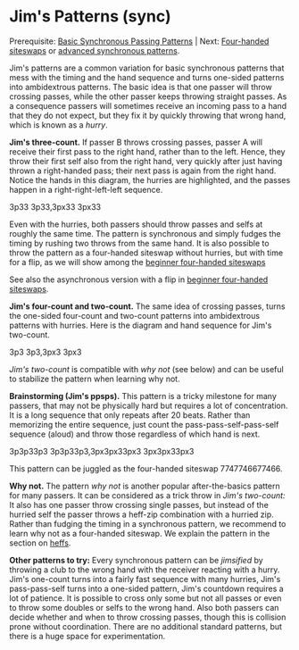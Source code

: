 # Jim's Patterns (sync)

Prerequisite: [Basic Synchronous Passing Patterns]() | Next: [Four-handed siteswaps]() or [advanced synchronous patterns]().

Jim's patterns are a common variation for basic synchronous patterns that mess with the timing and the hand sequence and turns one-sided patterns into ambidextrous patterns. The basic idea is that one passer will throw crossing passes, while the other passer keeps throwing straight passes. As a consequence passers will sometimes receive an incoming pass to a hand that they do not expect, but they fix it by quickly throwing that wrong hand, which is known as a *hurry*.

**Jim's three-count.** If passer B throws crossing passes, passer A will receive their first pass to the right hand, rather than to the left. Hence, they throw their first self also from the right hand, very quickly after just having thrown a right-handed pass; their next pass is again from the right hand. Notice the hands in this diagram, the hurries are highlighted, and the passes happen in a right-right-left-left sequence. 

<sync  style='{"emphasizeThrows": [2,9,14,21]}'>3p33 3p33,3px33 3px33</sync>


<!-- 
TODO: visualization focused on highlighting some throws and having irregular L-R hand sequences.

p**s**spssp**s**spss
pxsspx**s**spxsspx**s**s -->

Even with the hurries, both passers should throw passes and selfs at roughly the same time. The pattern is synchronous and simply fudges the timing by rushing two throws from the same hand. It is also possible to throw the pattern as a four-handed siteswap without hurries, but with time for a flip, as we will show among the [beginner four-handed siteswaps]()

<crossreference>See also the asynchronous version with a flip in [beginner four-handed siteswaps]().</crossreference>


**Jim's four-count and two-count.** The same idea of crossing passes, turns the one-sided four-count and two-count patterns into ambidextrous patterns with hurries. Here is the diagram and hand sequence for Jim's two-count.

<sync  style='{"emphasizeThrows": [2,7,10,15]}'>3p3 3p3,3px3 3px3</sync>

<!-- 
p**s**psp**s**ps
pxspx**s**pxspx**s** -->

<crossreference>*Jim's two-count* is compatible with *why not* (see below) and can be useful to stabilize the pattern when learning why not.</crossreference>


**Brainstorming (Jim's ppsps).** This pattern is a tricky milestone for many passers, that may not be physically hard but requires a lot of concentration. It is a long sequence that only repeats after 20 beats. Rather than memorizing the entire sequence, just count the pass-pass-self-pass-self sequence (aloud) and throw those regardless of which hand is next.

<sync  style='{"emphasizeThrows": [2, 5, 8,13,14,19,22, 25, 28,33,34,39]}'>3p3p33p3 3p3p33p3,3px3px33px3 3px3px33px3</sync>


<!-- p**p**spsppspsppspsppsps
pxpx**s**pxspxpxspxspxpxspxspxpxspxs -->

<crossreference>This pattern can be juggled as the four-handed siteswap 7747746677466.</crossreference>


**Why not.** The pattern *why not* is another popular after-the-basics pattern for many passers. It can be considered as a trick throw in *Jim's two-count:* It also has one passer throw crossing single passes, but instead of the hurried self the passer throws a heff-zip combination with a hurried zip. Rather than fudging the timing in a synchronous pattern, we recommend to learn why not as a four-handed siteswap. We explain the pattern in the section on [heffs]().

**Other patterns to try:** Every synchronous pattern can be *jimsified* by throwing a club to the wrong hand with the receiver reacting with a hurry. Jim's one-count turns into a fairly fast sequence with many hurries, Jim's pass-pass-self turns into a one-sided pattern, Jim's countdown requires a lot of patience. It is possible to cross only some but not all passes or even to throw some doubles or selfs to the wrong hand. Also both passers can decide whether and when to throw crossing passes, though this is collision prone without coordination. There are no additional standard patterns, but there is a huge space for experimentation.
